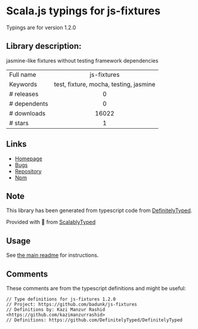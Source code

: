 
# Scala.js typings for js-fixtures

Typings are for version 1.2.0

## Library description:
jasmine-like fixtures without testing framework dependencies

|                    |                 |
| ------------------ | :-------------: |
| Full name          | js-fixtures |
| Keywords           | test, fixture, mocha, testing, jasmine |
| # releases         | 0 |
| # dependents       | 0 |
| # downloads        | 16022 |
| # stars            | 1 |

## Links
- [Homepage](https://github.com/badunk/js-fixtures)
- [Bugs](https://github.com/badunk/js-fixtures/issues)
- [Repository](https://github.com/badunk/js-fixtures)
- [Npm](https://www.npmjs.com/package/js-fixtures)
    


## Note
This library has been generated from typescript code from [DefinitelyTyped](https://definitelytyped.org).

Provided with :purple_heart: from [ScalablyTyped](https://github.com/oyvindberg/ScalablyTyped)

## Usage
See [the main readme](../../readme.md) for instructions.

## Comments

These comments are from the typescript definitions and might be useful:
```
// Type definitions for js-fixtures 1.2.0
// Project: https://github.com/badunk/js-fixtures
// Definitions by: Kazi Manzur Rashid <https://github.com/kazimanzurrashid>
// Definitions: https://github.com/DefinitelyTyped/DefinitelyTyped

```

